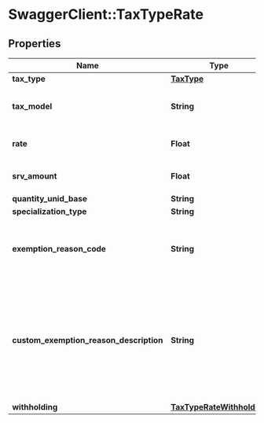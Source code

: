# SwaggerClient::TaxTypeRate

## Properties
Name | Type | Description | Notes
------------ | ------------- | ------------- | -------------
**tax_type** | [**TaxType**](TaxType.md) |  | 
**tax_model** | **String** | Tax can be calculated by rate or by quantity | 
**rate** | **Float** | Specific tax rate ex 3.5 (3.5%) | [optional] 
**srv_amount** | **Float** | Specific tax rate ex 3.5 (3.5%) | [optional] 
**quantity_unid_base** | **String** |  | [optional] 
**specialization_type** | **String** |  | [optional] 
**exemption_reason_code** | **String** | UUID Reference to an item in the LegalReason store.  | [optional] 
**custom_exemption_reason_description** | **String** | Optional textual reason description, to be used when reason codes are generic (i.e. reason code 999 &#x3D; Other).  | [optional] 
**withholding** | [**TaxTypeRateWithholding**](TaxTypeRateWithholding.md) |  | [optional] 


